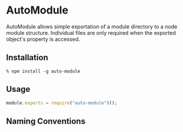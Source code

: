 AutoModule
==========

AutoModule allows simple exportation of a module directory to a node module structure. Individual files are only required when the exported object's property is accessed.

Installation
------------

    % npm install -g auto-module
    
Usage
-----

~~~js
module.exports = require("auto-module")();
~~~

Naming Conventions
------------------

